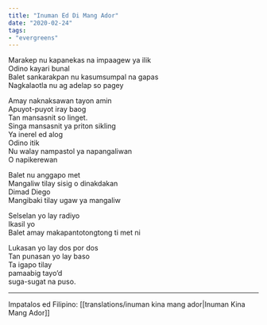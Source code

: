 ```yaml
---
title: "Inuman Ed Di Mang Ador"
date: "2020-02-24"
tags:
- "evergreens"
---
```


Marakep nu kapanekas na impaagew ya ilik  
Odino kayari bunal  
Balet sankarakpan nu kasumsumpal na gapas  
Nagkalaotla nu ag adelap so pagey  

Amay naknaksawan tayon amin  
Apuyot-puyot iray baog  
Tan mansasnit so linget.  
Singa mansasnit ya priton sikling  
Ya inerel ed alog  
Odino itik  
Nu walay nampastol ya napangaliwan  
O napikerewan  

Balet nu anggapo met  
Mangaliw tilay sisig o dinakdakan  
Dimad Diego  
Mangibaki tilay ugaw ya mangaliw  

Selselan yo lay radiyo  
Ikasil yo  
Balet amay makapantotongtong ti met ni  

Lukasan yo lay dos por dos  
Tan punasan yo lay baso  
Ta igapo tilay  
pamaabig tayo’d  
suga-sugat na puso.  

***
Impatalos ed Filipino: [[translations/inuman kina mang ador|Inuman Kina Mang Ador]]